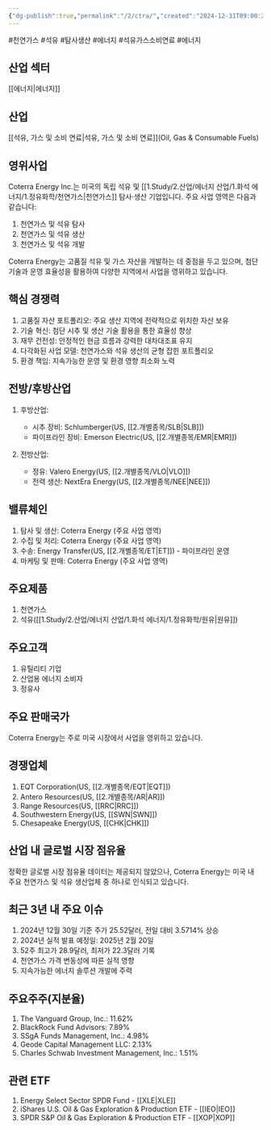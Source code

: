 ```yaml
---
{"dg-publish":true,"permalink":"/2/ctra/","created":"2024-12-31T09:00:27.351+09:00","updated":"2025-07-29T21:37:04.535+09:00"}
---
```


#천연가스 #석유 #탐사생산 #에너지 #석유가스소비연료 #에너지

## 산업 섹터

[[에너지\|에너지]]

## 산업

[[석유, 가스 및 소비 연료\|석유, 가스 및 소비 연료]](Oil, Gas & Consumable Fuels)

## 영위사업

Coterra Energy Inc.는 미국의 독립 석유 및 [[1.Study/2.산업/에너지 산업/1.화석 에너지/1.정유화학/천연가스\|천연가스]] 탐사·생산 기업입니다. 주요 사업 영역은 다음과 같습니다:

1. 천연가스 및 석유 탐사
2. 천연가스 및 석유 생산
3. 천연가스 및 석유 개발

Coterra Energy는 고품질 석유 및 가스 자산을 개발하는 데 중점을 두고 있으며, 첨단 기술과 운영 효율성을 활용하여 다양한 지역에서 사업을 영위하고 있습니다.

## 핵심 경쟁력

1. 고품질 자산 포트폴리오: 주요 생산 지역에 전략적으로 위치한 자산 보유
2. 기술 혁신: 첨단 시추 및 생산 기술 활용을 통한 효율성 향상
3. 재무 건전성: 안정적인 현금 흐름과 강력한 대차대조표 유지
4. 다각화된 사업 모델: 천연가스와 석유 생산의 균형 잡힌 포트폴리오
5. 환경 책임: 지속가능한 운영 및 환경 영향 최소화 노력

## 전방/후방산업

1. 후방산업:
    
    - 시추 장비: Schlumberger(US, [[2.개별종목/SLB\|SLB]])
    - 파이프라인 장비: Emerson Electric(US, [[2.개별종목/EMR\|EMR]])
    
2. 전방산업:
    
    - 정유: Valero Energy(US, [[2.개별종목/VLO\|VLO]])
    - 전력 생산: NextEra Energy(US, [[2.개별종목/NEE\|NEE]])
    

## 밸류체인

1. 탐사 및 생산: Coterra Energy (주요 사업 영역)
2. 수집 및 처리: Coterra Energy (주요 사업 영역)
3. 수송: Energy Transfer(US, [[2.개별종목/ET\|ET]]) - 파이프라인 운영
4. 마케팅 및 판매: Coterra Energy (주요 사업 영역)

## 주요제품

1. 천연가스
2. 석유([[1.Study/2.산업/에너지 산업/1.화석 에너지/1.정유화학/원유\|원유]])

## 주요고객

1. 유틸리티 기업
2. 산업용 에너지 소비자
3. 정유사

## 주요 판매국가

Coterra Energy는 주로 미국 시장에서 사업을 영위하고 있습니다.

## 경쟁업체

1. EQT Corporation(US, [[2.개별종목/EQT\|EQT]])
2. Antero Resources(US, [[2.개별종목/AR\|AR]])
3. Range Resources(US, [[RRC\|RRC]])
4. Southwestern Energy(US, [[SWN\|SWN]])
5. Chesapeake Energy(US, [[CHK\|CHK]])

## 산업 내 글로벌 시장 점유율

정확한 글로벌 시장 점유율 데이터는 제공되지 않았으나, Coterra Energy는 미국 내 주요 천연가스 및 석유 생산업체 중 하나로 인식되고 있습니다.

## 최근 3년 내 주요 이슈

1. 2024년 12월 30일 기준 주가 25.52달러, 전일 대비 3.5714% 상승
2. 2024년 실적 발표 예정일: 2025년 2월 20일
3. 52주 최고가 28.9달러, 최저가 22.3달러 기록
4. 천연가스 가격 변동성에 따른 실적 영향
5. 지속가능한 에너지 솔루션 개발에 주력

## 주요주주(지분율)

1. The Vanguard Group, Inc.: 11.62%
2. BlackRock Fund Advisors: 7.89%
3. SSgA Funds Management, Inc.: 4.98%
4. Geode Capital Management LLC: 2.13%
5. Charles Schwab Investment Management, Inc.: 1.51%

## 관련 ETF

1. Energy Select Sector SPDR Fund - [[XLE\|XLE]]
2. iShares U.S. Oil & Gas Exploration & Production ETF - [[IEO\|IEO]]
3. SPDR S&P Oil & Gas Exploration & Production ETF - [[XOP\|XOP]]